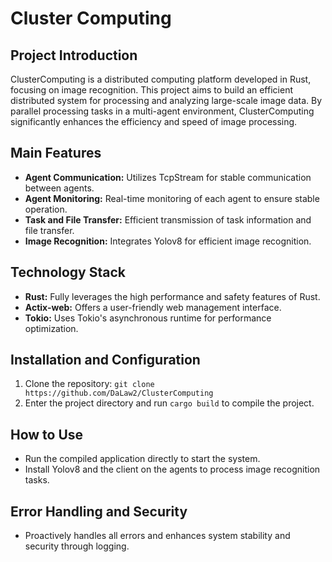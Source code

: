 # Cluster Computing

## Project Introduction
ClusterComputing is a distributed computing platform developed in Rust, focusing on image recognition. This project aims to build an efficient distributed system for processing and analyzing large-scale image data. By parallel processing tasks in a multi-agent environment, ClusterComputing significantly enhances the efficiency and speed of image processing.

## Main Features
- **Agent Communication:** Utilizes TcpStream for stable communication between agents.
- **Agent Monitoring:** Real-time monitoring of each agent to ensure stable operation.
- **Task and File Transfer:** Efficient transmission of task information and file transfer.
- **Image Recognition:** Integrates Yolov8 for efficient image recognition.

## Technology Stack
- **Rust:** Fully leverages the high performance and safety features of Rust.
- **Actix-web:** Offers a user-friendly web management interface.
- **Tokio:** Uses Tokio's asynchronous runtime for performance optimization.

## Installation and Configuration
1. Clone the repository: `git clone https://github.com/DaLaw2/ClusterComputing`
2. Enter the project directory and run `cargo build` to compile the project.

## How to Use
- Run the compiled application directly to start the system.
- Install Yolov8 and the client on the agents to process image recognition tasks.

## Error Handling and Security
- Proactively handles all errors and enhances system stability and security through logging.
